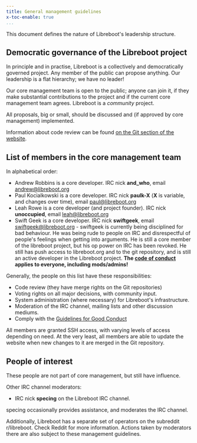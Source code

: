 ```yaml
---
title: General management guidelines
x-toc-enable: true
...
```


This document defines the nature of Libreboot's leadership structure.

Democratic governance of the Libreboot project
----------------------------------------------

In principle and in practise, Libreboot is a collectively and democratically
governed project. Any member of the public can propose anything. Our leadership
is a flat hierarchy; we have no leader!

Our core management team is open to the public; anyone can join it, if they
make substantial contributions to the project and if the current core
management team agrees. Libreboot is a *community* project.

All proposals, big or small, should be discussed and (if approved by core
management) implemented.

Information about code review can be found [on the Git section of the
website](git.md#general-code-review-guidelines).

List of members in the core management team
-------------------------------------------

In alphabetical order:

- Andrew Robbins is a core developer. IRC nick **and\_who**, email
  [andrew@libreboot.org](mailto:andrew@libreboot.org)
- Paul Kocialkowski is a core developer. IRC nick **paulk-X** 
  (**X** is variable, and changes over time), email
  [paul@libreboot.org](mailto:paul@libreboot.org)
- Leah Rowe is a core developer (and project founder). IRC nick
  **unoccupied**, email [leah@libreboot.org](mailto:leah@libreboot.org)
- Swift Geek is a core developer. IRC nick **swiftgeek**, email
  [swiftgeek@libreboot.org](mailto:swiftgeek@libreboot.org) - swiftgeek
  is currently being disciplined for bad behaviour. He was being rude to people
  on IRC and disrespectful of people's feelings when getting into arguments.
  He is still a core member of the libreboot project, but his op power on IRC
  has been revoked. He still has push access to libreboot.org and to the git
  repository, and is still an active developer in the Libreboot project. 
  **The [code of conduct](conduct.md) applies to everyone, including mods/admins!**

Generally, the people on this list have these responsibilities:

- Code review (they have merge rights on the Git repositories)
- Voting rights on all major decisions, with community input.
- System administration (where necessary) for Libreboot's infrastructure.
- Moderation of the IRC channel, mailing lists and other discussion mediums.
- Comply with the [Guidelines for Good Conduct](conduct.md)

All members are granted SSH access, with varying levels of access depending on
need. At the very least, all members are able to update the website when new
changes to it are merged in the Git repository.

People of interest
------------------

These people are not part of core management, but still have influence.

Other IRC channel moderators:

- IRC nick **specing** on the Libreboot IRC channel.

specing occasionally provides assistance, and moderates the IRC channel.

Additionally, Libreboot has a separate set of operators on the subreddit
r/libreboot. Check Reddit for more information. Actions taken by moderators
there are also subject to these management guidelines.
